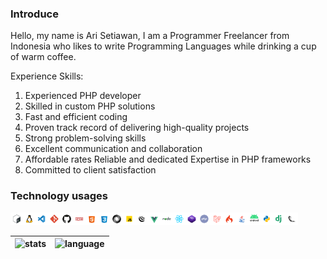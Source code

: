 ### Introduce
Hello, my name is Ari Setiawan, I am a Programmer Freelancer from Indonesia who likes to write Programming Languages while drinking a cup of warm coffee.

Experience Skills:
1. Experienced PHP developer
2. Skilled in custom PHP solutions
3. Fast and efficient coding
4. Proven track record of delivering high-quality projects
5. Strong problem-solving skills
6. Excellent communication and collaboration
7. Affordable rates
Reliable and dedicated
Expertise in PHP frameworks
8. Committed to client satisfaction

### Technology usages
<img title="Bash" src="https://raw.githubusercontent.com/hxAri/hxAri/main/assets/images/1665972209;0dDyo2s2Qz.png" witdh="20" height="20" /><img title="Linux" src="https://raw.githubusercontent.com/hxAri/hxAri/main/assets/images/1665938703;6eS3rI4P.I.png" witdh="20" height="20" /><img title="VSCode" src="https://raw.githubusercontent.com/hxAri/hxAri/main/assets/images/1665972474;68z9QiE7w5.png" witdh="20" height="20" /><img title="Git" src="https://raw.githubusercontent.com/hxAri/hxAri/main/assets/images/1665938747;27YqAP6v.C.png" witdh="20" height="20" /><img title="Github" src="https://raw.githubusercontent.com/hxAri/hxAri/main/assets/images/1665938408;68ZQFVnqY7.png" witdh="20" height="20" /><img title="NPM" src="https://raw.githubusercontent.com/hxAri/hxAri/main/assets/images/1665972871;bb531rSfmN.png" witdh="20" height="20" /><img title="HTML5" src="https://raw.githubusercontent.com/hxAri/hxAri/main/assets/images/1665938533;bbdszyUZLM.png" witdh="20" height="20" /><img title="CSS3" src="https://raw.githubusercontent.com/hxAri/hxAri/main/assets/images/1665938615;3eIDhLG2TO.png" witdh="20" height="20" /><img title="JSON" src="https://raw.githubusercontent.com/hxAri/hxAri/main/assets/images/1665972701;caaQzNm1Ut.png" witdh="20" height="20" /><img title="JS" src="https://raw.githubusercontent.com/hxAri/hxAri/main/assets/images/1665962019;485GG2Rcrx.png" witdh="20" height="20" /><img title="JQuery" src="https://raw.githubusercontent.com/hxAri/hxAri/main/assets/images/1665961991;a5FUwrnf.s.png" witdh="20" height="20" /><img title="VueJS" src="https://raw.githubusercontent.com/hxAri/hxAri/main/assets/images/1665972404;0cHip.F6ka.png" witdh="20" height="20" /><img title="NodeJS" src="https://raw.githubusercontent.com/hxAri/hxAri/main/assets/images/1665962561;29NbGg267g.png" witdh="20" height="20" /><img title="ReactJS" src="https://raw.githubusercontent.com/hxAri/hxAri/main/assets/images/1665962130;7br.U9nm.q.png" witdh="20" height="20" /><img title="Bootstrap" src="https://raw.githubusercontent.com/hxAri/hxAri/main/assets/images/1665972372;bctUyBhCQf.png" witdh="20" height="20" /><img title="PHP" src="https://raw.githubusercontent.com/hxAri/hxAri/main/assets/images/1665938456;79H8p8g.8F.png" witdh="20" height="20" /><img title="Laravel" src="https://raw.githubusercontent.com/hxAri/hxAri/main/assets/images/1665962108;a5PBxfVpsA.png" witdh="20" height="20" /><img title="CodeIgniter" src="https://raw.githubusercontent.com/hxAri/hxAri/main/assets/images/1665962721;13qeKKNBUO.png" witdh="20" height="20" /><img title="Java" src="https://raw.githubusercontent.com/hxAri/hxAri/main/assets/images/1665961890;ba5MjPh.vQ.png" witdh="20" height="20" /><img title="Android" src="https://raw.githubusercontent.com/hxAri/hxAri/main/assets/images/1665972799;358kg0wVCn.png" witdh="20" height="20" /><img title="Python" src="https://raw.githubusercontent.com/hxAri/hxAri/main/assets/images/1665961949;d6aKjxhTWN.png" witdh="20" height="20" /><img title="Django" src="https://raw.githubusercontent.com/hxAri/hxAri/main/assets/images/1665972605;adlUDwbhAb.png" witdh="20" height="20" /><img title="Flask" src="https://raw.githubusercontent.com/hxAri/hxAri/main/assets/images/1665972839;9ax1yGkAzb.png" width="20" height="20" />

| ![stats] | ![language] |
| ------------- | ------------- |

[stats]: https://github-readme-stats.vercel.app/api?username=hxAri&show_icons=true&cache_seconds=86400&theme=vue-dark&hide_border=true
[language]: https://github-readme-stats.vercel.app/api/top-langs/?username=hxAri&layout=compact&theme=vue-dark&hide_border=true&hide=html,css

